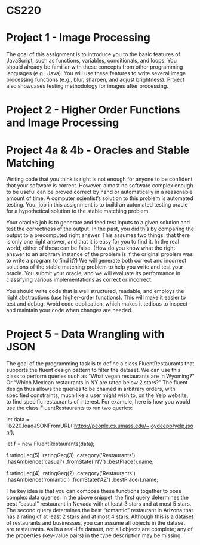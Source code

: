 # CS220

# Project 1 - Image Processing
The goal of this assignment is to introduce you to the basic features of JavaScript, such as functions,
variables, conditionals, and loops. You should already be familiar with these concepts from other
programming languages (e.g., Java). You will use these features to write several image processing functions
(e.g., blur, sharpen, and adjust brightness). Project also showcases testing methodology for images after 
processing. 

# Project 2 - Higher Order Functions and Image Processing


# Project 4a & 4b - Oracles and Stable Matching
Writing code that you think is right is not enough for anyone to be confident that your software
is correct. However, almost no software complex enough to be useful can be proved correct by
hand or automatically in a reasonable amount of time. A computer scientist’s solution to this
problem is automated testing. Your job in this assignment is to build an automated testing
oracle for a hypothetical solution to the stable matching problem.

Your oracle’s job is to generate and feed test inputs to a given solution and test the correctness of
the output. In the past, you did this by comparing the output to a precomputed right answer.
This assumes two things: that there is only one right answer, and that it is easy for you to find it.
In the real world, either of these can be false. (How do you know what the right answer to an
arbitrary instance of the problem is if the original problem was to write a program to find it?)
We will generate both correct and incorrect solutions of the stable matching problem to help you
write and test your oracle. You submit your oracle, and we will evaluate its performance in
classifying various implementations as correct or incorrect.

You should write code that is well structured, readable, and employs the right abstractions (use
higher-order functions). This will make it easier to test and debug. Avoid code duplication,
which makes it tedious to inspect and maintain your code when changes are needed.

# Project 5 - Data Wrangling with JSON

The goal of the programming task is to define a class FluentRestaurants that supports the
fluent design pattern to filter the dataset. We can use this class to perform queries such as
“What vegan restaurants are in Wyoming?” Or “Which Mexican restaurants in NY are rated
below 2 stars?” The fluent design thus allows the queries to be chained in arbitrary orders, with
specified constraints, much like a user might wish to, on the Yelp website, to find specific
restaurants of interest. For example, here is how you would use the class FluentRestaurants
to run two queries:

let data = lib220.loadJSONFromURL('https://people.cs.umass.edu/~joydeepb/yelp.json');

let f = new FluentRestaurants(data);

f.ratingLeq(5)
 .ratingGeq(3)
 .category('Restaurants')
 .hasAmbience('casual')
 .fromState('NV')
 .bestPlace().name;
 
f.ratingLeq(4)
 .ratingGeq(2)
 .category('Restaurants')
 .hasAmbience('romantic')
 .fromState('AZ')
 .bestPlace().name;
 
The key idea is that you can compose these functions together to pose complex data queries. In
the above snippet, the first query determines the best “casual” restaurant in Nevada with at
least 3 stars and at most 5 stars. The second query determines the best “romantic” restaurant in
Arizona that has a rating of at least 2 stars and at most 4 stars. Although this is a dataset of
restaurants and businesses, you can assume all objects in the dataset are restaurants. As in a
real-life dataset, not all objects are complete; any of the properties (key-value pairs) in the type
description may be missing.

